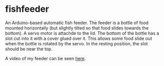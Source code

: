 # fishfeeder
An Arduino-based automatic fish feeder. The feeder is a bottle of food mounted horizontally (but slightly tilted so that food slides towards the bottom). A servo motor is attachde to the lid. The bottom of the bottle has a slot cut into it with a cover glued over it. This allows some food slide out when the bottle is rotated by the servo. In the resting position, the slot should be near the top.

A video of my feeder can be seen [here](blob/master/media/feeder.mp4?raw=true).